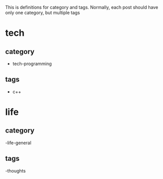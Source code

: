 This is definitions for category and tags.
Normally, each post should have only one category, but multiple tags

# tech
## category
- tech-programming
## tags
- c++

# life
## category
-life-general
## tags
-thoughts